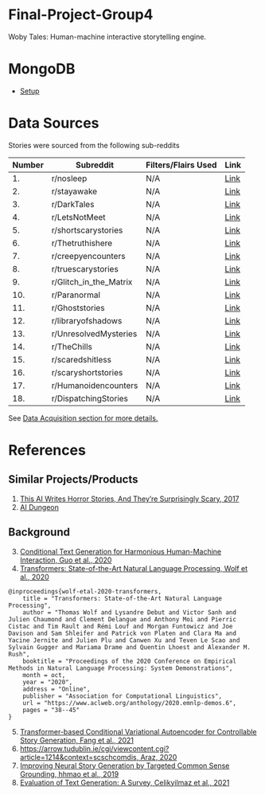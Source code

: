 # Final-Project-Group4
Woby Tales: Human-machine interactive storytelling engine.

# MongoDB
* [Setup](https://www.mongodb.com/docs/manual/tutorial/install-mongodb-on-ubuntu/)

# Data Sources
Stories were sourced from the following sub-reddits

Number | Subreddit | Filters/Flairs Used | Link 
| --- | --- | --- | --- |
| 1. | r/nosleep | N/A| [Link](https://www.reddit.com/r/nosleep/) | 
| 2. | r/stayawake | N/A| [Link](https://www.reddit.com/r/stayawake/) | 
| 3. | r/DarkTales | N/A| [Link](https://www.reddit.com/r/DarkTales/) | 
| 4. | r/LetsNotMeet | N/A| [Link](https://www.reddit.com/r/LetsNotMeet/) | 
| 5. | r/shortscarystories | N/A| [Link](https://www.reddit.com/r/shortscarystories/) | 
| 6. | r/Thetruthishere | N/A| [Link](https://www.reddit.com/r/Thetruthishere/) | 
| 7. | r/creepyencounters | N/A| [Link](https://www.reddit.com/r/creepyencounters/) | 
| 8. | r/truescarystories | N/A| [Link](https://www.reddit.com/r/TrueScaryStories/) | 
| 9. | r/Glitch_in_the_Matrix | N/A| [Link](https://www.reddit.com/r/Glitch_in_the_Matrix/) | 
| 10. | r/Paranormal | N/A| [Link](https://www.reddit.com/r/Paranormal/) | 
| 11. | r/Ghoststories | N/A| [Link](https://www.reddit.com/r/Ghoststories/) | 
| 12. | r/libraryofshadows | N/A| [Link](https://www.reddit.com/r/libraryofshadows/) | 
| 13. | r/UnresolvedMysteries | N/A| [Link](https://www.reddit.com/r/UnresolvedMysteries/) | 
| 14. | r/TheChills | N/A| [Link](https://www.reddit.com/r/TheChills/) | 
| 15. | r/scaredshitless | N/A| [Link](https://www.reddit.com/r/scaredshitless/) | 
| 16. | r/scaryshortstories | N/A| [Link](https://www.reddit.com/r/scaryshortstories/) | 
| 17. | r/Humanoidencounters | N/A| [Link](https://www.reddit.com/r/Humanoidencounters/) | 
| 18. | r/DispatchingStories | N/A| [Link](https://www.reddit.com/r/DispatchingStories/) | 

See [Data Acquisition section for more details.](https://github.com/justjoshtings/Final-Project-Group4/blob/main/Code/README.md#data-acquisition)

# References

## Similar Projects/Products
1. [This AI Writes Horror Stories, And They’re Surprisingly Scary, 2017](https://www.fastcompany.com/90148966/this-ai-writes-horror-stories-and-theyre-surprisingly-scary)
2. [AI Dungeon](https://play.aidungeon.io/main/home)

## Background
3. [Conditional Text Generation for Harmonious Human-Machine Interaction, Guo et al., 2020](https://arxiv.org/pdf/1909.03409.pdf)
4. [Transformers: State-of-the-Art Natural Language Processing, Wolf et al., 2020](https://aclanthology.org/2020.emnlp-demos.6/)
```
@inproceedings{wolf-etal-2020-transformers,
    title = "Transformers: State-of-the-Art Natural Language Processing",
    author = "Thomas Wolf and Lysandre Debut and Victor Sanh and Julien Chaumond and Clement Delangue and Anthony Moi and Pierric Cistac and Tim Rault and Rémi Louf and Morgan Funtowicz and Joe Davison and Sam Shleifer and Patrick von Platen and Clara Ma and Yacine Jernite and Julien Plu and Canwen Xu and Teven Le Scao and Sylvain Gugger and Mariama Drame and Quentin Lhoest and Alexander M. Rush",
    booktitle = "Proceedings of the 2020 Conference on Empirical Methods in Natural Language Processing: System Demonstrations",
    month = oct,
    year = "2020",
    address = "Online",
    publisher = "Association for Computational Linguistics",
    url = "https://www.aclweb.org/anthology/2020.emnlp-demos.6",
    pages = "38--45"
}
```
5. [Transformer-based Conditional Variational Autoencoder for Controllable Story Generation, Fang et al., 2021](https://arxiv.org/pdf/2101.00828.pdf)
6. [https://arrow.tudublin.ie/cgi/viewcontent.cgi?article=1214&context=scschcomdis, Araz, 2020](https://arrow.tudublin.ie/cgi/viewcontent.cgi?article=1214&context=scschcomdis)
7. [ Improving Neural Story Generation by Targeted Common Sense Grounding, hhmao et al., 2019](https://aclanthology.org/D19-1615.pdf)
8. [Evaluation of Text Generation: A Survey, Celikyilmaz et al., 2021](https://arxiv.org/pdf/2006.14799.pdf)
